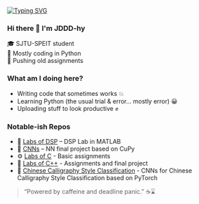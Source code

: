 <!-- README.md -->

[![Typing SVG](https://readme-typing-svg.demolab.com?font=Fira+Code&pause=750&color=2785BB&width=435&lines=Welcome+to+my+GitHub+%F0%9F%91%8B;Assignments%2C+Projects...+;and+maybe+chaos+%F0%9F%92%A5;Sometimes+code%2C+sometimes+caffeine)](https://git.io/typing-svg)


### Hi there 👋 I'm JDDD-hy

🎓 SJTU-SPEIT student  
🐍 Mostly coding in Python  
📂 Pushing old assignments 



### What am I doing here?

- Writing code that sometimes works 💥  
- Learning Python (the usual trial & error… mostly error) 😀    
- Uploading stuff to look productive ✊   



### Notable-ish Repos

- 📘 [Labs of DSP](https://github.com/JDDD-hy/DSP-LAB) – DSP Lab in MATLAB
- 🧪 [CNNs](https://github.com/JDDD-hy/ResNet_from_0) – NN final project based on CuPy
- ⚙️ [Labs of C](https://github.com/JDDD-hy/Y3-C) - Basic assignments 
- 🚆 [Labs of C++](https://github.com/JDDD-hy/Y3-cpp) - Assignments and final project  
- 📜 [Chinese Calligraphy Style Classification](https://github.com/JDDD-hy/Calligraphy-Style-Classification) - CNNs for Chinese Calligraphy Style Classification based on PyTorch  


> “Powered by caffeine and deadline panic.” ☕⌛

